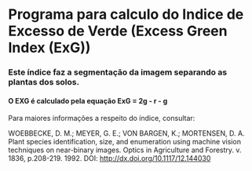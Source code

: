 # Programa para calculo do Indice de Excesso de Verde (Excess Green Index (ExG))

### Este índice faz a segmentação da imagem separando as plantas dos solos.

#### O EXG é calculado pela equação ExG = 2g - r - g

Para maiores informações a respeito do índice, consultar:

WOEBBECKE, D. M.; MEYER, G. E.; VON BARGEN, K.; MORTENSEN, D. A. Plant species
identification, size, and enumeration using machine vision techniques on near-binary images. Optics
in Agriculture and Forestry. v. 1836, p.208-219. 1992. DOI: http://dx.doi.org/10.1117/12.144030
